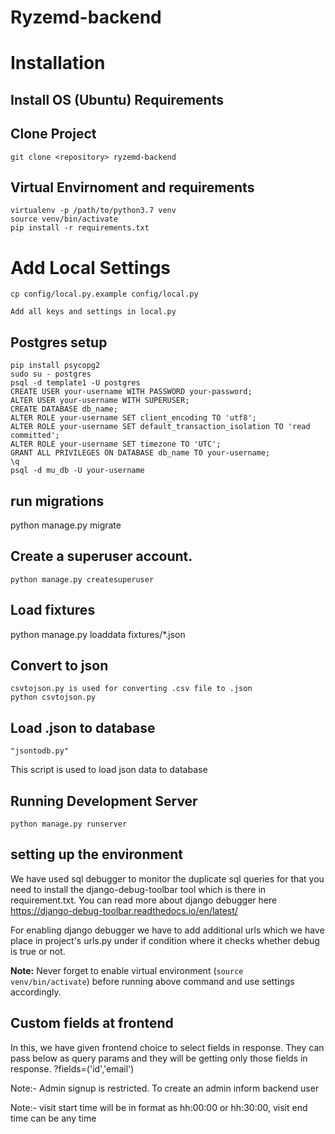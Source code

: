Ryzemd-backend
=========

# Installation

## Install OS (Ubuntu) Requirements

    
## Clone Project

    git clone <repository> ryzemd-backend

## Virtual Envirnoment and requirements

    virtualenv -p /path/to/python3.7 venv
    source venv/bin/activate
    pip install -r requirements.txt

# Add Local Settings

    cp config/local.py.example config/local.py
    
    Add all keys and settings in local.py

## Postgres setup

    pip install psycopg2
    sudo su - postgres
    psql -d template1 -U postgres
    CREATE USER your-username WITH PASSWORD your-password;
    ALTER USER your-username WITH SUPERUSER;
    CREATE DATABASE db_name;
    ALTER ROLE your-username SET client_encoding TO 'utf8';
    ALTER ROLE your-username SET default_transaction_isolation TO 'read committed';
    ALTER ROLE your-username SET timezone TO 'UTC';
    GRANT ALL PRIVILEGES ON DATABASE db_name TO your-username;
    \q
    psql -d mu_db -U your-username


## run migrations
   
   python manage.py migrate

## Create a superuser account.

    python manage.py createsuperuser


## Load fixtures

   python manage.py loaddata fixtures/*.json

## Convert to json
    csvtojson.py is used for converting .csv file to .json 
    python csvtojson.py

## Load .json to database
    "jsontodb.py"
 This script is used to load json data to database
 
## Running Development Server

    python manage.py runserver

## setting up the environment

We have used sql debugger to monitor the duplicate sql queries for that you need to install the django-debug-toolbar tool which is there in requirement.txt. You can read more about django debugger here https://django-debug-toolbar.readthedocs.io/en/latest/

For enabling django debugger we have to add additional urls which we have place in project's urls.py under if condition where it checks whether debug is true or not.



**Note:** Never forget to enable virtual environment (`source venv/bin/activate`) before running above command and use settings accordingly.


## Custom fields at frontend

In this, we have given frontend choice to select fields in response. They can pass below as query params and they will be getting only those fields in response. ?fields=('id','email')

Note:- Admin signup is restricted. To create an admin inform backend user

Note:- visit start time will be in format as hh:00:00 or hh:30:00,
       visit end time can be any time
